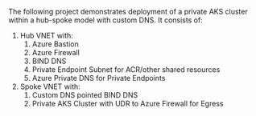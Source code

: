 The following project demonstrates deployment of a private AKS cluster within a hub-spoke model with custom DNS. It consists of: 
1. Hub VNET with:
    1. Azure Bastion 
    2. Azure Firewall 
    3. BIND DNS 
    4. Private Endpoint Subnet for ACR/other shared resources
    5. Azure Private DNS for Private Endpoints
2. Spoke VNET with:
    1. Custom DNS pointed BIND DNS
    2. Private AKS Cluster with UDR to Azure Firewall for Egress
 